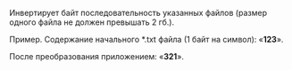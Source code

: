 Инвертирует байт последовательность указанных файлов (размер одного файла не должен превышать 2 гб.).

Пример. Содержание начального *.txt файла (1 байт на символ): «__123__».

После преобразования приложением: «__321__».
